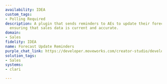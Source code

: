```yaml
---
availability: IDEA
custom_tags:
- Polling Required
description: A plugin that sends reminders to AEs to update their forecast in Clari,
  ensuring that sales data is current and accurate.
domain:
- Sales
fidelity: IDEA
name: Forecast Update Reminders
purple_chat_link: https://developer.moveworks.com/creator-studio/developer-tools/purple-chat?conversation=%7B%22startTimestamp%22%3A%2211%3A43%2BAM%22%2C%22messages%22%3A%5B%7B%22role%22%3A%22assistant%22%2C%22parts%22%3A%5B%7B%22reasoningSteps%22%3A%5B%7B%22status%22%3A%22success%22%2C%22richText%22%3A%22Trigger%3A+The+system+detects+that+the+AE+has+not+updated+their+forecast+in+Clari+by+Wednesday+of+each+week.%22%7D%5D%7D%2C%7B%22richText%22%3A%22%3Cp%3EIt+looks+like+you+haven%27t+updated+your+sales+forecast+in+Clari+for+this+week.%3Cbr%3E%3C%2Fp%3E%22%7D%2C%7B%22richText%22%3A%22%3Cb%3E%3Cp%3EUpdate+Forecast+Reminder%3Cbr%3E%3C%2Fp%3E%3C%2Fb%3E%3Cbr%3E%3Cp%3EKeeping+your+forecast+up-to-date+helps+with+sales+accuracy+and+planning.%3Cbr%3E%3C%2Fp%3E%22%7D%2C%7B%22buttons%22%3A%5B%7B%22style%22%3A%22filled%22%2C%22buttonText%22%3A%22Update+in+Clari%22%7D%2C%7B%22style%22%3A%22outlined%22%2C%22buttonText%22%3A%22Remind+Me+Tomorrow%22%7D%2C%7B%22style%22%3A%22outlined%22%2C%22buttonText%22%3A%22Already+Updated%22%7D%5D%2C%22reasoningSteps%22%3A%5B%7B%22status%22%3A%22success%22%2C%22richText%22%3A%22Actions%3A+When+%27Update+in+Clari%27+is+selected%2C+the+plugin+opens+the+Clari+update+interface.+If+%27Remind+Me+Tomorrow%27+is+chosen%2C+the+system+will+send+another+reminder+the+following+day.+Selecting+%27Already+Updated%27+marks+the+task+as+complete.%22%7D%5D%7D%5D%7D%5D%7D
solution_tags:
- Sales
systems:
- clari

---
```

